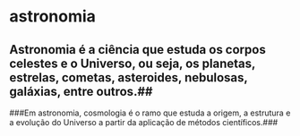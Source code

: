 # astronomia #
## Astronomia é a ciência que estuda os corpos celestes e o Universo, ou seja, os planetas, estrelas, cometas, asteroides, nebulosas, galáxias, entre outros.##
###Em astronomia, cosmologia é o ramo que estuda a origem, a estrutura e a evolução do Universo a partir da aplicação de métodos científicos.###
